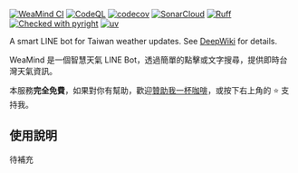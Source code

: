 [![WeaMind CI](https://github.com/kyomind/WeaMind/actions/workflows/ci.yml/badge.svg)](https://github.com/kyomind/WeaMind/actions/workflows/ci.yml)
[![CodeQL](https://github.com/kyomind/WeaMind/actions/workflows/codeql.yml/badge.svg)](https://github.com/kyomind/WeaMind/security/code-scanning)
[![codecov](https://codecov.io/gh/kyomind/WeaMind/branch/main/graph/badge.svg)](https://codecov.io/gh/kyomind/WeaMind)
[![SonarCloud](https://sonarcloud.io/api/project_badges/measure?project=kyomind_WeaMind&metric=sqale_rating)](https://sonarcloud.io/summary/overall?id=kyomind_WeaMind)
[![Ruff](https://img.shields.io/endpoint?url=https://raw.githubusercontent.com/astral-sh/ruff/main/assets/badge/v2.json)](https://github.com/astral-sh/ruff)
[![Checked with pyright](https://microsoft.github.io/pyright/img/pyright_badge.svg)](https://microsoft.github.io/pyright/)
[![uv](https://img.shields.io/endpoint?url=https://raw.githubusercontent.com/astral-sh/uv/main/assets/badge/v0.json)](https://github.com/astral-sh/uv)

A smart LINE bot for Taiwan weather updates. See [DeepWiki](https://deepwiki.com/kyomind/WeaMind) for details.

WeaMind 是一個智慧天氣 LINE Bot，透過簡單的點擊或文字搜尋，提供即時台灣天氣資訊。

本服務**完全免費**，如果對你有幫助，歡迎[贊助我一杯咖啡](https://portaly.cc/kyomind/support)，或按下右上角的 ⭐️ 支持我。

## 使用說明

待補充
